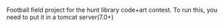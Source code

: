 Football field project for the hunt library code+art contest. To run this, you need to put it in a tomcat server(7.0+)
